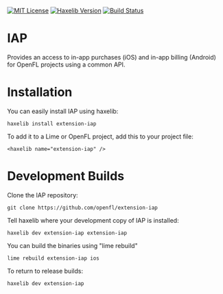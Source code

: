 [![MIT License](https://img.shields.io/badge/license-MIT-blue.svg?style=flat)](LICENSE.md) [![Haxelib Version](https://img.shields.io/github/tag/openfl/extension-iap.svg?style=flat&label=haxelib)](http://lib.haxe.org/p/extension-iap) [![Build Status](https://img.shields.io/travis/openfl/extension-iap.svg?style=flat)](https://travis-ci.org/openfl/extension-iap)

IAP
===
Provides an access to in-app purchases (iOS) and in-app billing (Android) for OpenFL projects using a common API.


Installation
============

You can easily install IAP using haxelib:

    haxelib install extension-iap

To add it to a Lime or OpenFL project, add this to your project file:

    <haxelib name="extension-iap" />


Development Builds
==================

Clone the IAP repository:

    git clone https://github.com/openfl/extension-iap

Tell haxelib where your development copy of IAP is installed:

    haxelib dev extension-iap extension-iap

You can build the binaries using "lime rebuild"

    lime rebuild extension-iap ios

To return to release builds:

    haxelib dev extension-iap
